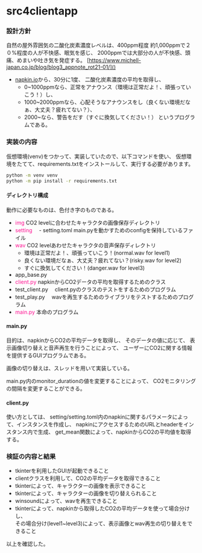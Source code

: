 # src4clientapp 

### 設計方針

自然の屋外雰囲気の二酸化炭素濃度レベルは、400ppm程度
約1,000ppmで２０%程度の人が不快感、眠気を感じ、
2000ppmでは大部分の人が不快感、頭痛、めまいや吐き気を発症する。
[https://www.michell-japan.co.jp/blog/blog3_appnote_rot21-01/]()

- [napkin.io](https://www.napkin.io/)から、30分に1度、
  二酸化炭素濃度の平均を取得し、
  - 0~1000ppmなら、正常をアナウンス（環境は正常だよ！、頑張っていこう！）し、
  - 1000~2000ppmなら、心配そうなアナウンスをし（良くない環境だなぁ、大丈夫？疲れてない？）、
  - 2000~なら、警告をだす（すぐに換気してください！）
  というプログラムである。

### 実装の内容

仮想環境(venv)をつかって、実装していたので、以下コマンドを使い、
仮想環境をたてて、requirements.txtをインストールして、実行する必要があります。
```bash
python -m venv venv
python -m pip install -r requirements.txt
```

#### ディレクトリ構成

動作に必要なものは、色付き字のものである。

- <font color="deeppink">img</font>
  CO2 levelに合わせたキャラクタの画像保存ディレクトリ
- <font color="deeppink">setting</font>
　- setting.toml
    main.pyを動かすためのconfigを保持しているファイル
- <font color="deeppink">wav</font>
  CO2 levelあわせたキャラクタの音声保存ディレクトリ
  - 環境は正常だよ！、頑張っていこう！(normal.wav for level1)
  - 良くない環境だなぁ、大丈夫？疲れてない？(risky.wav for level2)
  - すぐに換気してください！(danger.wav for level3)
- app_base.py
- <font color="deeppink">client.py</font>
  napkinからCO2データの平均を取得するためのクラス
- test_client.py
　client.pyのクラスのテストをするためのプログラム
- test_play.py
　wavを再生するためのライブラリをテストするためのプログラム
- <font color="deeppink">main.py</font>
  本命のプログラム

#### main.py

目的は、napkinからCO2の平均データを取得し、
そのデータの値に応じて、
表示画像切り替えと音声再生を行うことによって、
ユーザーにCO2に関する情報を提供するGUIプログラムである。

画像の切り替えは、スレッドを用いて実装している。

main.py内のmonitor_durationの値を変更することによって、
CO2モニタリングの間隔を変更することができる。


#### client.py

使い方としては、
setting/setting.toml内のnapkinに関するパラメータによって、インスタンスを作成し、
napkinにアクセスするためのURLとheaderをインスタンス内で生成、
get_mean関数によって、napkinからCO2の平均値を取得する。

### 検証の内容と結果

- tkinterを利用したGUIが起動できること
- clientクラスを利用して、CO2の平均データを取得できること
- tkinterによって、キャラクターの画像を表示できること
- tkinterによって、キャラクターの画像を切り替えられること
- winsoundによって、wavを再生できること
- tkinterによって、napkinから取得したCO2の平均データを使って場合分けし、<br>
  その場合分け(level1~level3)によって、表示画像とwav再生の切り替えをできること

以上を確認した。

